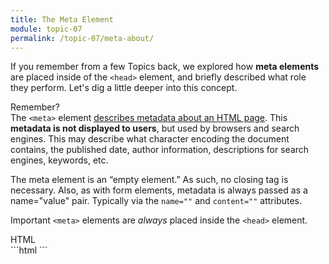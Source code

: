 ```yaml
---
title: The Meta Element
module: topic-07
permalink: /topic-07/meta-about/
---
```


<div class="divider-heading"></div>

If you remember from a few Topics back, we explored how **meta elements** are placed inside of the `<head>` element, and briefly described what role they perform. Let's dig a little deeper into this concept.

<p><span class="remember-text">Remember?</span><br/>
The <code>&lt;meta&gt;</code> element <a href="../../topic-05/head-meta/">describes metadata about an HTML page</a>. This <b>metadata is not displayed to users</b>, but used by browsers and search engines. This may describe  what character encoding the document contains, the published date, author information, descriptions for search engines, keywords, etc.</p>


The meta element is an “empty element.” As such, no closing tag is necessary. Also, as with form elements, metadata is always passed as a name="value" pair. Typically via the `name=""` and `content=""` attributes.

<span class="label label-danger">Important</span> `<meta>` elements are _always_ placed inside the `<head>` element.



<div class="code-heading">
  <span class="html">HTML</span>
</div>
```html
<!DOCTYPE html>
<html>
  <head>
    <!-- Meta data and information about your site, not visible to visitors. -->
  </head>

</html>
```
